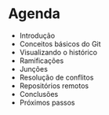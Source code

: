 Agenda
======

- Introdução
- Conceitos básicos do Git
- Visualizando o histórico
- Ramificações
- Junções
- Resolução de conflitos
- Repositórios remotos
- Conclusões
- Próximos passos
